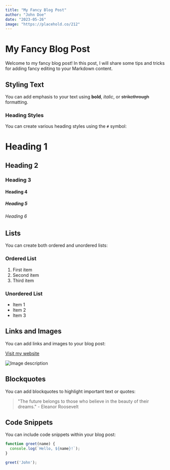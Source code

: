 ```yaml
---
title: "My Fancy Blog Post"
author: "John Doe"
date: "2023-05-26"
image: "https://placehold.co/212"
---
```


# My Fancy Blog Post

Welcome to my fancy blog post! In this post, I will share some tips and tricks for adding fancy editing to your Markdown content.

## Styling Text

You can add emphasis to your text using **bold**, *italic*, or ~~strikethrough~~ formatting.

### Heading Styles

You can create various heading styles using the `#` symbol:

# Heading 1
## Heading 2
### Heading 3
#### Heading 4
##### Heading 5
###### Heading 6

## Lists

You can create both ordered and unordered lists:

### Ordered List

1. First item
2. Second item
3. Third item

### Unordered List

- Item 1
- Item 2
- Item 3

## Links and Images

You can add links and images to your blog post:

[Visit my website](https://www.example.com)

![Image description](https://www.example.com/image.jpg)

## Blockquotes

You can add blockquotes to highlight important text or quotes:

> "The future belongs to those who believe in the beauty of their dreams." - Eleanor Roosevelt

## Code Snippets

You can include code snippets within your blog post:

```javascript
function greet(name) {
  console.log(`Hello, ${name}!`);
}

greet('John');

